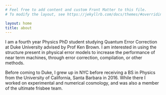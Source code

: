 ```yaml
---
# Feel free to add content and custom Front Matter to this file.
# To modify the layout, see https://jekyllrb.com/docs/themes/#overriding-theme-defaults

layout: home
title: about
---
```


I am a fourth year Physics PhD student studying Quantum Error Correction at Duke University advised by Prof Ken Brown. I am interested in using the structure present in physical error models to increase the performance of near term machines, through error correction, compilation, or other methods.
<!-- Welcome to my personal site! I’m a fourth year Physics PhD student at Duke University, advised by Prof. Ken Brown. I work on Quantum Information Theory, specifically on near term quantum error correction and mitigation. My focus is in maximizing the performance of small scale quantum computers through better understanding of physical error models. Our group is focused on ion trap quantum computers, but I am also interested in non-stabilizer codes, near term error detection, and schemes for universal fault tolerance in more general architectures. -->

Before coming to Duke, I grew up in NYC before receiving a BS in Physics from the University of California, Santa Barbara in 2016. While there I worked on experimental and numerical cosmology, and was also a member of the ultimate frisbee team.
